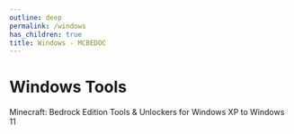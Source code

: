 ```yaml
---
outline: deep
permalink: /windows
has_children: true
title: Windows - MCBEDOC
---
```


# Windows Tools

Minecraft: Bedrock Edition Tools & Unlockers for Windows XP to Windows 11